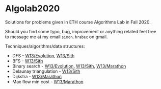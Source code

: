 # Algolab2020
Solutions for problems given in ETH course Algorithms Lab in Fall 2020.

Should you find some typo, bug, improvement or anything related feel free to message me at my email `simon.hrabec` on gmail.

Techniques/algorithms/data structures:
 - DFS - [W13/Evolution](https://github.com/simon-hrabec/Algolab2020/tree/main/Week%2013%20-%20Evolution), [W13/Sith](https://github.com/simon-hrabec/Algolab2020/tree/main/Week%2013%20-%20Sith)
 - BFS - [W13/Sith](https://github.com/simon-hrabec/Algolab2020/tree/main/Week%2013%20-%20Sith)
 - Binary search - [W13/Evolution](https://github.com/simon-hrabec/Algolab2020/tree/main/Week%2013%20-%20Evolution), [W13/Sith](https://github.com/simon-hrabec/Algolab2020/tree/main/Week%2013%20-%20Sith), [W13/Marathon](https://github.com/simon-hrabec/Algolab2020/tree/main/Week%2013%20-%20Marathon)
 - Delaunay triangulation - [W13/Sith](https://github.com/simon-hrabec/Algolab2020/tree/main/Week%2013%20-%20Sith)
- Dijkstra - [W13/Marathon](https://github.com/simon-hrabec/Algolab2020/tree/main/Week%2013%20-%20Marathon)
- Max flow min cost - [W13/Marathon](https://github.com/simon-hrabec/Algolab2020/tree/main/Week%2013%20-%20Marathon)
